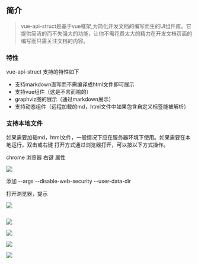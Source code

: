 ## 简介
> vue-api-struct是基于vue框架,为简化开发文档的编写而生的UI组件库。它提供简洁的而不失强大的功能，让你不需花费太大的精力在开发文档页面的编写而只需关注文档的内容。

### 特性
vue-api-struct 支持的特性如下

- 支持markdown直写而不需编译成html文件即可展示
- 支持vue组件（这是不言而喻的）
- graphviz图的展示（通过markdown展示）
- 支持动态组件（远程加载的md，html文件中如果包含自定义标签能被解析）

### 支持本地文件

如果需要加载md，html文件，一般情况下应在服务器环境下使用。如果需要在本地运行，双击或右键 打开方式通过浏览器打开，可以按以下方式操作。

chrome 浏览器 右键 属性

![](./image/chrome.png)

添加
 --args --disable-web-security --user-data-dir

打开浏览器，提示

 ![](./image/chromeNotice.png)

<img src="http://img1.gamersky.com/image2017/10/20171020_sy_225_2/gamersky_05small_10_20171020107D42.jpg" alt="" >




![](http://imgs.aixifan.com/live/1508316746718/1508316746718.jpg)

![](http://imgs.aixifan.com/live/1508316747024/1508316747024.jpg)

![](http://imgs.aixifan.com/live/1508316746718/1508316746718.jpg)

![](http://imgs.aixifan.com/live/1508316747024/1508316747024.jpg)
